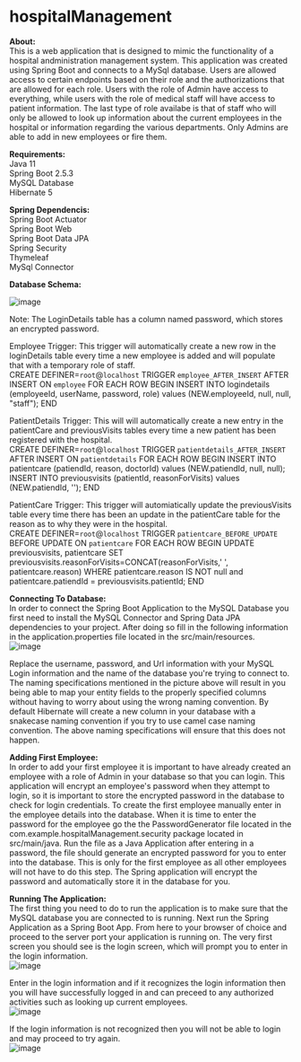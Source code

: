 # hospitalManagement
 **About:**  
 This is a web application that is designed to mimic the functionality of a hospital andministration management system. This application was created using Spring Boot and connects to a MySql database. Users are allowed access to certain endpoints based on their role and the authorizations that are allowed for each role. Users with the role of Admin have access to everything, while users with the role of medical staff will have access to patient information. The last type of role availabe is that of staff who will only be allowed to look up information about the current employees in the hospital or information regarding the various departments. Only Admins are able to add in new employees or fire them.  
 
 **Requirements:**  
 Java 11  
 Spring Boot 2.5.3  
 MySQL Database  
 Hibernate 5  
 
 **Spring Dependencis:**  
 Spring Boot Actuator  
 Spring Boot Web    
 Spring Boot Data JPA  
 Spring Security  
 Thymeleaf  
 MySql Connector  
 
 **Database Schema:**   
 
 ![image](https://user-images.githubusercontent.com/43048860/129783613-5079d0a0-1be9-4181-9083-87294d10b8a5.png)  
 
 Note: The LoginDetails table has a column named password, which stores an encrypted password.
 
 Employee Trigger: This trigger will automatically create a new row in the loginDetails table every time a new employee is added and will populate that with a temporary role of staff.  
 CREATE DEFINER=`root`@`localhost` TRIGGER `employee_AFTER_INSERT` AFTER INSERT ON `employee` FOR EACH ROW BEGIN
INSERT INTO logindetails (employeeId, userName, password, role) values (NEW.employeeId, null, null, "staff");
END  

PatientDetails Trigger: This will will automatically create a new entry in the patientCare and previousVisits tables every time a new patient has been registered with the hospital.  
CREATE DEFINER=`root`@`localhost` TRIGGER `patientdetails_AFTER_INSERT` AFTER INSERT ON `patientdetails` FOR EACH ROW BEGIN
INSERT INTO patientcare (patiendId, reason, doctorId) values (NEW.patiendId, null, null);
INSERT INTO previousvisits (patientId, reasonForVisits) values (NEW.patiendId, '');
END  

PatientCare Trigger: This trigger will automiatically update the previousVisits table every time there has been an update in the patientCare table for the reason as to why they were in the hospital.  
CREATE DEFINER=`root`@`localhost` TRIGGER `patientcare_BEFORE_UPDATE` BEFORE UPDATE ON `patientcare` FOR EACH ROW BEGIN
UPDATE previousvisits, patientcare SET previousvisits.reasonForVisits=CONCAT(reasonForVisits,' ', patientcare.reason) WHERE patientcare.reason IS NOT null and patientcare.patiendId = previousvisits.patientId;
END  

**Connecting To Database:**  
In order to connect the Spring Boot Application to the MySQL Database you first need to install the MySQL Connector and Spring Data JPA dependencies to your project. After doing so fill in the following information in the application.properties file located in the src/main/resources.  
![image](https://user-images.githubusercontent.com/43048860/129784902-d76fce5a-a212-4a83-9067-c35ab7fb51f5.png)  

Replace the username, password, and Url information with your MySQL Login information and the name of the database you're trying to connect to. The naming specifications mentioned in the picture above will result in you being able to map your entity fields to the properly specified columns without having to worry about using the wrong naming convention. By default Hibernate will create a new column in your database with a snakecase naming convention if you try to use camel case naming convention. The above naming specifications will ensure that this does not happen.  

**Adding First Employee:**  
In order to add your first employee it is important to have already created an employee with a role of Admin in your database so that you can login. This application will encrypt an employee's password when they attempt to login, so it is important to store the encrypted password in the database to check for login credentials. To create the first employee manually enter in the employee details into the database. When it is time to enter the password for the employee go the the PasswordGenerator file located in the com.example.hospitalManagement.security package located in src/main/java. Run the file as a Java Application after entering in a password, the file should generate an encrypted password for you to enter into the database. This is only for the first employee as all other employees will not have to do this step. The Spring application will encrypt the password and automatically store it in the database for you.  

**Running The Application:**  
The first thing you need to do to run the application is to make sure that the MySQL database you are connected to is running. Next run the Spring Application as a Spring Boot App. From here to your browser of choice and proceed to the server port your application is running on. The very first screen you should see is the login screen, which will prompt you to enter in the login information.  
![image](https://user-images.githubusercontent.com/43048860/129787530-ad29611d-6707-4386-9b0a-169368ff2822.png)  

Enter in the login information and if it recognizes the login information then you will have successfully logged in and can preceed to any authorized activities such as looking up current employees.  
![image](https://user-images.githubusercontent.com/43048860/129787706-9adbf3a0-9cf5-4600-a11a-f40401a2ae0a.png)  

If the login information is not recognized then you will not be able to login and may proceed to try again.  
![image](https://user-images.githubusercontent.com/43048860/129787804-d8263bea-62c1-4b3b-bf44-60c42f07eb35.png)  







